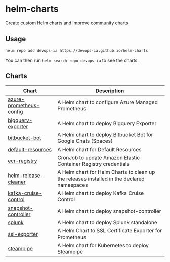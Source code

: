 # helm-charts

Create custom Helm charts and improve community charts

## Usage

```console
helm repo add devops-ia https://devops-ia.github.io/helm-charts
```

You can then run `helm search repo devops-ia` to see the charts.

## Charts

| Chart | Description |
|-------|-------------|
| [azure-prometheus-config](./charts/azure-prometheus-config) | A Helm chart to configure Azure Managed Prometheus |
| [bigquery-exporter](./charts/bigquery-exporter) | A Helm chart to deploy Bigquery Exporter |
| [bitbucket-bot](./charts/bitbucket-bot) | A Helm chart to deploy Bitbucket Bot for Google Chats (Spaces) |
| [default-resources](./charts/default-resources) | A Helm chart for Default Resources |
| [ecr-registry](./charts/ecr-registry) | CronJob to update Amazon Elastic Container Registry credentials |
| [helm-release-cleaner](./charts/helm-release-cleaner) | A Helm chart for Helm Charts to clean up the releases installed in the declared namespaces |
| [kafka-cruise-control](./charts/kafka-cruise-control) | A Helm chart to deploy Kafka Cruise Control |
| [snapshot-controller](./charts/snapshot-controller) | A Helm chart to deploy snapshot-controller |
| [splunk](./charts/splunk) | A Helm chart to deploy Splunk standalone |
| [ssl-exporter](./charts/ssl-exporter) | A Helm Chart to SSL Certificate Exporter for Prometheus |
| [steampipe](./charts/steampipe) | A Helm chart for Kubernetes to deploy Steampipe |
